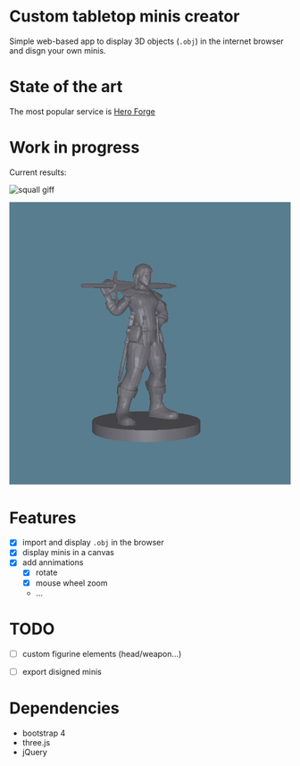 # Custom tabletop minis creator

Simple web-based app to display 3D objects (`.obj`) in the internet browser and disgn your own minis.

# State of the art 

The most popular service is [Hero Forge](https://www.heroforge.com/)

# Work in progress 

Current results:

![squall giff](/img/squal.gif)

![barbarian giff](/img/barbarian.gif)


# Features 

- [x] import and display `.obj` in the browser
- [x] display minis in a canvas 
- [x] add annimations
  - [x] rotate 
  - [x] mouse wheel zoom
  - ...

# TODO

- [ ] custom figurine elements (head/weapon...)
- [ ] export disigned minis


# Dependencies 

- bootstrap 4
- three.js
- jQuery
